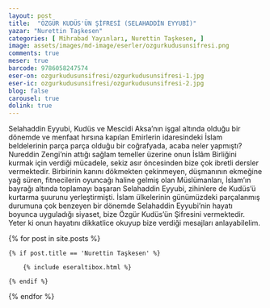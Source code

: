 ```yaml
---
layout: post
title:  "ÖZGÜR KUDÜS'ÜN ŞİFRESİ (SELAHADDİN EYYUBİ)"
yazar: "Nurettin Taşkesen"
categories: [ Mihrabad Yayınları, Nurettin Taşkesen, ]
image: assets/images/md-image/eserler/ozgurkudusunsifresi.png
comments: true
meser: true
barcode: 9786058247574
eser-on: ozgurkudusunsifresi/ozgurkudusunsifresi-1.jpg
eser-ic: ozgurkudusunsifresi/ozgurkudusunsifresi-2.jpg
blog: false
carousel: true
dolink: true
---
```


Selahaddin Eyyubi, Kudüs ve Mescidi Aksa’nın işgal altında olduğu bir dönemde ve menfaat hırsına kapılan
Emirlerin idaresindeki İslam beldelerinin parça parça olduğu bir coğrafyada, acaba neler yapmıştı? Nureddin
Zengi’nin attığı sağlam temeller üzerine onun İslâm Birliğini kurmak için verdiği mücadele, sekiz asır öncesinden
bize çok ibretli dersler vermektedir. Birbirinin kanını dökmekten çekinmeyen, düşmanının ekmeğine yağ süren,
fitnecilerin oyuncağı haline gelmiş olan Müslümanları, İslam’ın bayrağı altında toplamayı başaran Selahaddin
Eyyubi, zihinlere de Kudüs’ü kurtarma şuurunu yerleştirmişti. İslam ülkelerinin günümüzdeki parçalanmış
durumuna çok benzeyen bir dönemde Selahaddin Eyyubi’nin hayatı boyunca uyguladığı siyaset, bize
Özgür Kudüs’ün Şifresini vermektedir. Yeter ki onun hayatını dikkatlice okuyup bize verdiği mesajları anlayabilelim.



{% for post in site.posts %}

    {% if post.title == 'Nurettin Taşkesen' %}

        {% include eseraltibox.html %}

    {% endif %}

{% endfor %}
